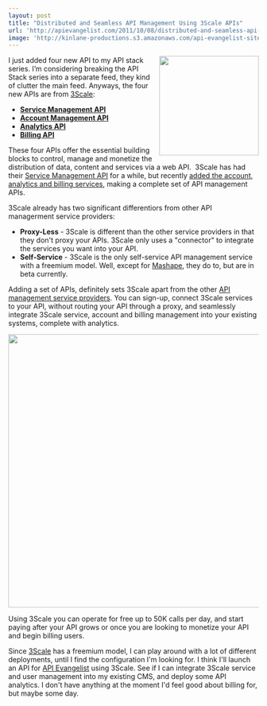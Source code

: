 ```yaml
---
layout: post
title: "Distributed and Seamless API Management Using 3Scale APIs"
url: 'http://apievangelist.com/2011/10/08/distributed-and-seamless-api-management-using-3scale-apis/'
image: 'http://kinlane-productions.s3.amazonaws.com/api-evangelist-site/blog/3scale-logo.jpg'
---
```


[<img class="c1" src="http://kinlane-productions.s3.amazonaws.com/api-service-providers/3scale-logo.jpg" alt="" width="200" align="right" />][1]

I just added four new API to my API stack series. I’m considering breaking the API Stack series into a separate feed, they kind of clutter the main feed. Anyways, the four new APIs are from [3Scale][2]:

  * **[Service Management API][3]**
  * **[Account Management API][4]**
  * **[Analytics API][5]**
  * **[Billing API][6]**

These four APIs offer the essential building blocks to control, manage and monetize the distribution of data, content and services via a web API.  3Scale has had their [Service Management API][7] for a while, but recently [added the account, analytics and billing services][8], making a complete set of API management APIs.

3Scale already has two significant differentiors from other API managerment service providers:

  * **Proxy-Less** \- 3Scale is different than the other service providers in that they don't proxy your APIs. 3Scale only uses a "connector" to integrate the services you want into your API.
  * **Self-Service** \- 3Scale is the only self-service API management service with a freemium model. Well, except for [Mashape][9], they do to, but are in beta currently.

Adding a set of APIs, definitely sets 3Scale apart from the other [API management service providers][10]. You can sign-up, connect 3Scale services to your API, without routing your API through a proxy, and seamlessly integrate 3Scale service, account and billing management into your existing systems, complete with analytics.

<img class="c2" src="http://kinlane-productions.s3.amazonaws.com/api-service-providers/3Scale/API-Management%20-3scale-API-Management-Solution.png" alt="" width="550" />

Using 3Scale you can operate for free up to 50K calls per day, and start paying after your API grows or once you are looking to monetize your API and begin billing users.

Since [3Scale][2] has a freemium model, I can play around with a lot of different deployments, until I find the configuration I'm looking for. I think I'll launch an API for [API Evangelist][11] using 3Scale. See if I can integrate 3Scale service and user management into my existing CMS, and deploy some API analytics. I don't have anything at the moment I'd feel good about billing for, but maybe some day.

   [1]: http://www.3scale.net/
   [2]: /serviceproviders/3scale.php (3Scale)
   [3]: /2011/10/08/api-stack-api-service-management-with-3scale-service-management-api/ (Service Management API)
   [4]: /2011/10/08/api-stack-api-account-management-with-3scale-account-management-api-/ (Account Management API)
   [5]: /2011/10/08/api-stack-api-analytics-with-3scale-analytics-api-/ (Analytics API)
   [6]: /2011/10/08/api-stack-api-billing-with-3scale-billing-api-/ (Billing API)
   [7]: http://www.3scale.net/support/service-management-api (Service Management API)
   [8]: http://blog.programmableweb.com/2011/10/06/api-management-within-your-existing-platform/ (added the account, analytics and billing services)
   [9]: /serviceproviders/mashape.php (Mashape)
   [10]: /serviceproviders/ (API Management Service Providers)
   [11]: http://www.apievangelist.com (API Evangelist)
